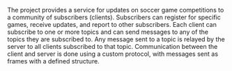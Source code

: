 The project provides a service for updates on soccer game competitions to a community of subscribers (clients). Subscribers can register for specific games, receive updates, and report to other subscribers. Each client can subscribe to one or more topics and can send messages to any of the topics they are subscribed to. Any message sent to a topic is relayed by the server to all clients subscribed to that topic. Communication between the client and server is done using a custom protocol, with messages sent as frames with a defined structure.
